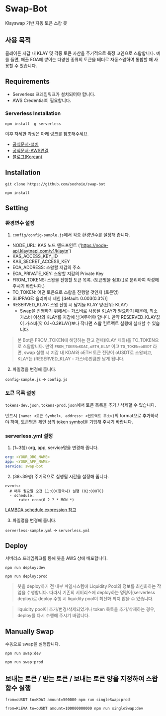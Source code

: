 # Swap-Bot
Klayswap 기반 자동 토큰 스왑 봇

## 사용 목적
클레이튼 지갑 내 KLAY 및 각종 토큰 자산을 주기적으로 특정 코인으로 스왑합니다.
예를 들면, 매출 EOA에 쌓이는 다양한 종류의 토큰을 테더로 자동스왑하여 통합할 때 사용할 수 있습니다.

## Requirements
- Serverless 프레임워크가 설치되어야 합니다.
- AWS Credential이 필요합니다.

### Serverless Installation
```
npm install -g serverless
```
이후 자세한 과정은 아래 링크를 참조해주세요.

- [공식문서-설치](https://www.serverless.com/framework/docs/getting-started)
- [공식문서-AWS연결](https://www.serverless.com/framework/docs/providers/aws/guide/credentials)
- [블로그(Korean)](https://velog.io/@jeffyoun/Serverless-%ED%94%84%EB%A0%88%EC%9E%84%EC%9B%8C%ED%81%AC-%EC%82%AC%EC%9A%A9%ED%95%B4%EC%84%9C-%EB%B0%B0%ED%8F%AC%ED%95%98%EA%B8%B0)

## Installation
```
git clone https://github.com/soohoio/swap-bot
```
```
npm install
```


## Setting
### 환경변수 설정
1. `config/config-sample.js`에서 각종 환경변수를 설정해 줍니다.
  - NODE_URL: KAS 노드 엔드포인트 ('https://node-api.klaytnapi.com/v1/klaytn')
  - KAS_ACCESS_KEY_ID
  - KAS_SECRET_ACCESS_KEY
  - EOA_ADDRESS: 스왑할 지갑의 주소
  - EOA_PRIVATE_KEY: 스왑할 지갑의 Private Key
  - FROM_TOKENS: 스왑을 진행할 토큰 목록. (토큰명을 쉼표(,)로 분리하여 작성해 주시기 바랍니다.)
  - TO_TOKEN: 어떤 토큰으로 스왑을 진행할 것인지 (토큰명)
  - SLIPPAGE: 슬리피지 제한 [default: 0.003(0.3%)]
  - RESERVED_KLAY: 스왑 진행 시 남겨둘 KLAY 양(단위: KLAY)
    - Swap을 진행하기 위해서는 가스비로 사용될 KLAY가 필요하기 때문에, 최소 가스비 이상의 KLAY를 지갑에 남겨두어야 합니다.
    만약 RESERVED_KLAY값이 가스비(약 0.1~0.3KLAY)보다 작다면 스왑 컨트랙트 실행에 실패할 수 있습니다.

  > 본 Bot은 FROM_TOKEN에 해당하는 잔고 전체(KLAY 제외)를 TO_TOKEN으로 스왑합니다.
  만약 `FROM_TOKEN=KDAI,oETH,KLAY` 이고 `TO_TOKEN=oUSDT` 라면, swap 실행 시 지갑 내 KDAI와 oETH 토큰 전량이 oUSDT로 스왑되고, KLAY는 (RESERVED_KLAY - 가스비)만큼만 남게 됩니다.

2. 파일명을 변경해 줍니다.

`config-sample.js` -> `config.js`

### 토큰 목록 설정
`tokens-dev.json`, `tokens-prod.json`에서 토큰 목록을 추가 / 삭제할 수 있습니다.

반드시 `{name: <토큰 Symbol>, address: <컨트랙트 주소>}`의 format으로 추가하셔야 하며,
토큰명은 체인 상의 token symbol을 기입해 주시기 바랍니다.


### serverless.yml 설정
1. (1~3행) org, app, service명을 변경해 줍니다.
```yml
org: <YOUR_ORG_NAME>
app: <YOUR_APP_NAME>
service: swap-bot
```

2. (38~39행) 주기적으로 실행될 시간을 설정해 줍니다.
```
events:
  # 매주 월요일 오전 11:00(한국시) 실행 (02:00UTC)
  - schedule: 
      rate: cron(0 2 ? * MON *)
```
[LAMBDA schedule expression 참고](https://docs.aws.amazon.com/ko_kr/lambda/latest/dg/services-cloudwatchevents-expressions.html)

3. 파일명을 변경해 줍니다.

`serverless-sample.yml` -> `serverless.yml`

## Deploy
서버리스 프레임워크를 통해 봇을 AWS 상에 배포합니다.
```
npm run deploy:dev
```
```
npm run deploy:prod
```

> 봇을 deploy하기 전 내부 파일시스템에 Liquidity Pool의 정보를 최신화하는 작업을 수행합니다.
> 따라서 기존의 서버리스에 deploy하는 명령어(serverless deploy)로 deploy 수행 시 liquidity pool이 최신화 되지 않을 수 있습니다.


> liquidity pool이 추가/변경/삭제되었거나 token 목록을 추가/삭제하는 경우, deploy를 다시 수행해 주시기 바랍니다.

## Manually Swap
수동으로 swap을 실행합니다.
```
npm run swap:dev
```
```
npm run swap:prod
```

## 보내는 토큰 / 받는 토큰 / 보내는 토큰 양을 지정하여 스왑 함수 실행
```
from=oUSDT to=KDAI amount=500000 npm run singleSwap:prod
```
```
from=KLEVA to=oUSDT amount=100000000000 npm run singleSwap:dev
```